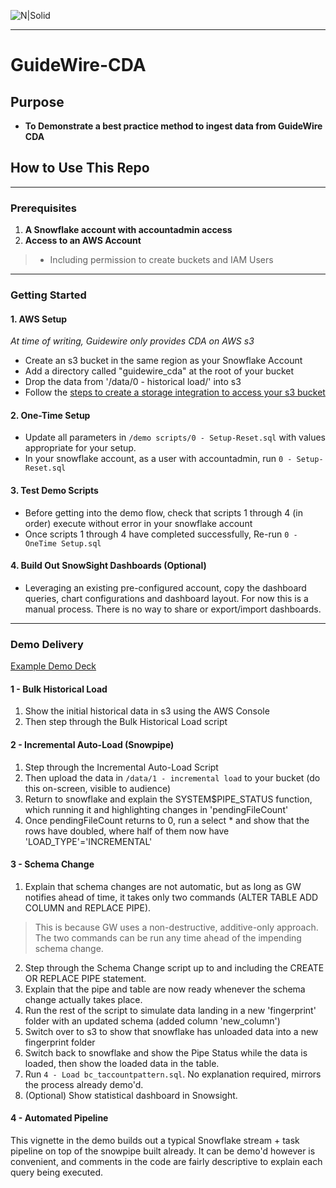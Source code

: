 ![N|Solid](https://upload.wikimedia.org/wikipedia/commons/f/ff/Snowflake_Logo.svg)

***
# GuideWire-CDA

## Purpose
- **To Demonstrate a best practice method to ingest data from GuideWire CDA**

## How to Use This Repo

***
### Prerequisites

1. **A Snowflake account with accountadmin access**
2. **Access to an AWS Account**
> - Including permission to create buckets and IAM Users

***
### Getting Started
#### 1. AWS Setup
*At time of writing, Guidewire only provides CDA on AWS s3*
- Create an s3 bucket in the same region as your Snowflake Account
- Add a directory called "guidewire_cda" at the root of your bucket
- Drop the data from '/data/0 - historical load/' into s3
- Follow the [steps to create a storage integration to access your s3 bucket](https://docs.snowflake.com/en/user-guide/data-load-s3-config-storage-integration.html)

#### 2. One-Time Setup
- Update all parameters in `/demo scripts/0 - Setup-Reset.sql` with values appropriate for your setup.
- In your snowflake account, as a user with accountadmin, run `0 - Setup-Reset.sql`

#### 3. Test Demo Scripts
- Before getting into the demo flow, check that scripts 1 through 4 (in order) execute without error in your snowflake account
- Once scripts 1 through 4 have completed successfully, Re-run `0 - OneTime Setup.sql`

#### 4. Build Out SnowSight Dashboards (Optional)
- Leveraging an existing pre-configured account, copy the dashboard queries, chart configurations and dashboard layout. For now this is a manual process. There is no way to share or export/import dashboards.

***
### Demo Delivery
[Example Demo Deck](https://docs.google.com/presentation/d/1pFirdeOkxP_hfCMvueflLGOqQ1IC42-jQcSPdNbeXuA/edit?usp=sharing)

#### 1 - Bulk Historical Load
1. Show the initial historical data in s3 using the AWS Console
2. Then step through the Bulk Historical Load script
#### 2 - Incremental Auto-Load (Snowpipe)
1. Step through the Incremental Auto-Load Script
2. Then upload the data in `/data/1 - incremental load` to your bucket (do this on-screen, visible to audience)
3. Return to snowflake and explain the SYSTEM$PIPE_STATUS function, which running it and highlighting changes in 'pendingFileCount'
4. Once pendingFileCount returns to 0, run a select * and show that the rows have doubled, where half of them now have 'LOAD_TYPE'='INCREMENTAL'
#### 3 - Schema Change
1. Explain that schema changes are not automatic, but as long as GW notifies ahead of time, it takes only two commands (ALTER TABLE ADD COLUMN and REPLACE PIPE).
> This is because GW uses a non-destructive, additive-only approach. The two commands can be run any time ahead of the impending schema change.
2. Step through the Schema Change script up to and including the CREATE OR REPLACE PIPE statement.
3. Explain that the pipe and table are now ready whenever the schema change actually takes place.
4. Run the rest of the script to simulate data landing in a new 'fingerprint' folder with an updated schema (added column 'new_column')
5. Switch over to s3 to show that snowflake has unloaded data into a new fingerprint folder
6. Switch back to snowflake and show the Pipe Status while the data is loaded, then show the loaded data in the table.
7. Run `4 - Load bc_taccountpattern.sql`. No explanation required, mirrors the process already demo'd.
8. (Optional) Show statistical dashboard in Snowsight.
#### 4 - Automated Pipeline
This vignette in the demo builds out a typical Snowflake stream + task pipeline on top of the snowpipe built already.
It can be demo'd however is convenient, and comments in the code are fairly descriptive to explain each query being executed.
